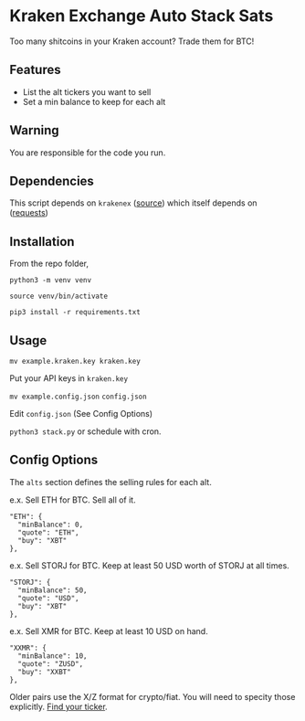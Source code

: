 # Kraken Exchange Auto Stack Sats

Too many shitcoins in your Kraken account? Trade them for BTC!

## Features 

 - List the alt tickers you want to sell
 - Set a min balance to keep for each alt

## Warning

You are responsible for the code you run. 

## Dependencies

This script depends on `krakenex` ([source](https://github.com/veox/python3-krakenex)) which itself depends on ([requests](https://github.com/psf/requests))

## Installation 

From the repo folder,

`python3 -m venv venv`

`source venv/bin/activate`

`pip3 install -r requirements.txt`

## Usage

`mv example.kraken.key kraken.key`

Put your API keys in `kraken.key`

`mv example.config.json` `config.json`

Edit `config.json` (See Config Options)

`python3 stack.py` or schedule with cron.

## Config Options

The `alts` section defines the selling rules for each alt. 

e.x. Sell ETH for BTC. Sell all of it.
```
"ETH": {
  "minBalance": 0,
  "quote": "ETH",
  "buy": "XBT"
},
```
 
e.x. Sell STORJ for BTC. Keep at least 50 USD worth of STORJ at all times.
```
"STORJ": {
  "minBalance": 50,
  "quote": "USD",
  "buy": "XBT"
},
```
e.x. Sell XMR for BTC. Keep at least 10 USD on hand. 
```
"XXMR": {
  "minBalance": 10,
  "quote": "ZUSD",
  "buy": "XXBT"
},
```
Older pairs use the X/Z format for crypto/fiat. You will need to specity those explicitly. [Find your ticker](https://support.kraken.com/hc/en-us/articles/360000920306-Ticker-pairs).

